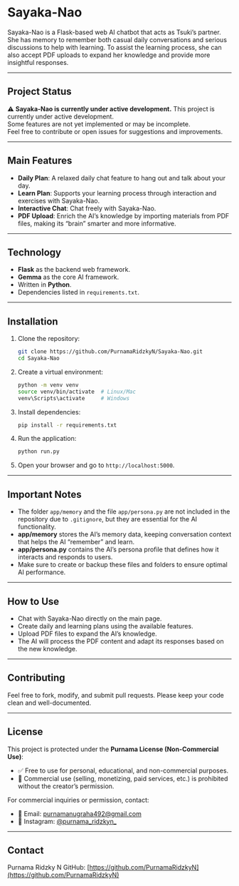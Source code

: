 # Sayaka-Nao

Sayaka-Nao is a Flask-based web AI chatbot that acts as Tsuki’s partner. She has memory to remember both casual daily conversations and serious discussions to help with learning. To assist the learning process, she can also accept PDF uploads to expand her knowledge and provide more insightful responses.

---

## Project Status

⚠️ **Sayaka-Nao is currently under active development.**
This project is currently under active development.  
Some features are not yet implemented or may be incomplete.  
Feel free to contribute or open issues for suggestions and improvements.

---

## Main Features

* **Daily Plan**: A relaxed daily chat feature to hang out and talk about your day.
* **Learn Plan**: Supports your learning process through interaction and exercises with Sayaka-Nao.
* **Interactive Chat**: Chat freely with Sayaka-Nao.
* **PDF Upload**: Enrich the AI’s knowledge by importing materials from PDF files, making its “brain” smarter and more informative.

---

## Technology

* **Flask** as the backend web framework.
* **Gemma** as the core AI framework.
* Written in **Python**.
* Dependencies listed in `requirements.txt`.

---

## Installation

1. Clone the repository:

   ```bash
   git clone https://github.com/PurnamaRidzkyN/Sayaka-Nao.git
   cd Sayaka-Nao
   ```

2. Create a virtual environment:

   ```bash
   python -m venv venv
   source venv/bin/activate  # Linux/Mac
   venv\Scripts\activate     # Windows
   ```

3. Install dependencies:

   ```bash
   pip install -r requirements.txt
   ```

4. Run the application:

   ```bash
   python run.py
   ```

5. Open your browser and go to `http://localhost:5000`.

---

## Important Notes

* The folder `app/memory` and the file `app/persona.py` are not included in the repository due to `.gitignore`, but they are essential for the AI functionality.
* **app/memory** stores the AI’s memory data, keeping conversation context that helps the AI “remember” and learn.
* **app/persona.py** contains the AI’s persona profile that defines how it interacts and responds to users.
* Make sure to create or backup these files and folders to ensure optimal AI performance.

---

## How to Use

* Chat with Sayaka-Nao directly on the main page.
* Create daily and learning plans using the available features.
* Upload PDF files to expand the AI’s knowledge.
* The AI will process the PDF content and adapt its responses based on the new knowledge.

---

## Contributing

Feel free to fork, modify, and submit pull requests. Please keep your code clean and well-documented.

---

## License

This project is protected under the **Purnama License (Non-Commercial Use)**:

* ✅ Free to use for personal, educational, and non-commercial purposes.
* 🚫 Commercial use (selling, monetizing, paid services, etc.) is prohibited without the creator’s permission.

For commercial inquiries or permission, contact:

* 📧 Email: [purnamanugraha492@gmail.com](mailto:purnamanugraha492@gmail.com)
* 📱 Instagram: [@purnama_ridzkyn\_](https://instagram.com/purnama_ridzkyn)
---

## Contact

Purnama Ridzky N
GitHub: [https://github.com/PurnamaRidzkyN](https://github.com/PurnamaRidzkyN)

